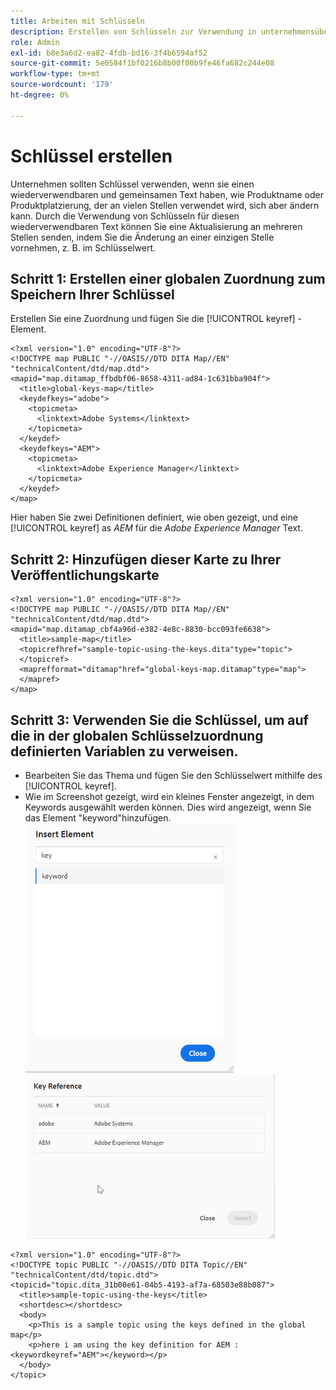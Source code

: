 ```yaml
---
title: Arbeiten mit Schlüsseln
description: Erstellen von Schlüsseln zur Verwendung in unternehmensübergreifenden Inhalten
role: Admin
exl-id: b8e3a6d2-ea82-4fdb-bd16-3f4b6594af52
source-git-commit: 5e0584f1bf0216b8b00f00b9fe46fa682c244e08
workflow-type: tm+mt
source-wordcount: '179'
ht-degree: 0%

---
```


# Schlüssel erstellen

Unternehmen sollten Schlüssel verwenden, wenn sie einen wiederverwendbaren und gemeinsamen Text haben, wie Produktname oder Produktplatzierung, der an vielen Stellen verwendet wird, sich aber ändern kann. Durch die Verwendung von Schlüsseln für diesen wiederverwendbaren Text können Sie eine Aktualisierung an mehreren Stellen senden, indem Sie die Änderung an einer einzigen Stelle vornehmen, z. B. im Schlüsselwert.

## Schritt 1: Erstellen einer globalen Zuordnung zum Speichern Ihrer Schlüssel

Erstellen Sie eine Zuordnung und fügen Sie die [!UICONTROL keyref] -Element.

```
<?xml version="1.0" encoding="UTF-8"?>
<!DOCTYPE map PUBLIC "-//OASIS//DTD DITA Map//EN" "technicalContent/dtd/map.dtd">
<mapid="map.ditamap_ffbdbf06-8658-4311-ad84-1c631bba904f">
  <title>global-keys-map</title>
  <keydefkeys="adobe">
    <topicmeta>
      <linktext>Adobe Systems</linktext>
    </topicmeta>
  </keydef>
  <keydefkeys="AEM">
    <topicmeta>
      <linktext>Adobe Experience Manager</linktext>
    </topicmeta>
  </keydef>
</map>
```

Hier haben Sie zwei Definitionen definiert, wie oben gezeigt, und eine [!UICONTROL keyref] as _AEM_ für die _Adobe Experience Manager_ Text.

## Schritt 2: Hinzufügen dieser Karte zu Ihrer Veröffentlichungskarte

```
<?xml version="1.0" encoding="UTF-8"?>
<!DOCTYPE map PUBLIC "-//OASIS//DTD DITA Map//EN" "technicalContent/dtd/map.dtd">
<mapid="map.ditamap_cbf4a96d-e382-4e8c-8830-bcc093fe6638">
  <title>sample-map</title>
  <topicrefhref="sample-topic-using-the-keys.dita"type="topic">
  </topicref>
  <maprefformat="ditamap"href="global-keys-map.ditamap"type="map">
  </mapref>
</map>
```

## Schritt 3: Verwenden Sie die Schlüssel, um auf die in der globalen Schlüsselzuordnung definierten Variablen zu verweisen.

+ Bearbeiten Sie das Thema und fügen Sie den Schlüsselwert mithilfe des [!UICONTROL keyref].
+ Wie im Screenshot gezeigt, wird ein kleines Fenster angezeigt, in dem Keywords ausgewählt werden können. Dies wird angezeigt, wenn Sie das Element &quot;keyword&quot;hinzufügen.
  ![Element einfügen](assets/insert_element.png)
  ![Key Ref](assets/key_ref.png)

```
<?xml version="1.0" encoding="UTF-8"?>
<!DOCTYPE topic PUBLIC "-//OASIS//DTD DITA Topic//EN" "technicalContent/dtd/topic.dtd">
<topicid="topic.dita_31b00e61-04b5-4193-af7a-68503e88b087">
  <title>sample-topic-using-the-keys</title>
  <shortdesc></shortdesc>
  <body>
    <p>This is a sample topic using the keys defined in the global map</p>
    <p>here i am using the key definition for AEM :<keywordkeyref="AEM"></keyword></p>
  </body>
</topic>
```
